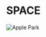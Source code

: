 # SPACE
![Apple Park](https://upload.wikimedia.org/wikipedia/commons/thumb/e/eb/Apple_park_cupertino_2019.jpg/1920px-Apple_park_cupertino_2019.jpg)
